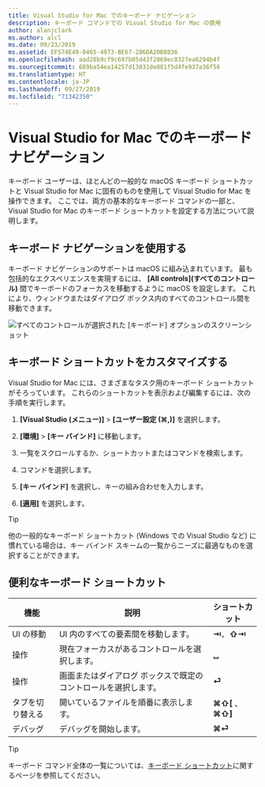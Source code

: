 ```yaml
---
title: Visual Studio for Mac でのキーボード ナビゲーション
description: キーボード コマンドでの Visual Studio for Mac の使用
author: alanjclark
ms.author: alcl
ms.date: 09/23/2019
ms.assetid: EF574E49-0465-4973-BE67-286DA20B8836
ms.openlocfilehash: aad28b9cf9c697b05d43f2869ec8327ea6294b4f
ms.sourcegitcommit: 689ba54ea14257d13031de881f5d4fe937a36f56
ms.translationtype: HT
ms.contentlocale: ja-JP
ms.lasthandoff: 09/27/2019
ms.locfileid: "71342350"
---
```

# <a name="keyboard-navigation-in-visual-studio-for-mac"></a>Visual Studio for Mac でのキーボード ナビゲーション

キーボード ユーザーは、ほとんどの一般的な macOS キーボード ショートカットと Visual Studio for Mac に固有のものを使用して Visual Studio for Mac を操作できます。 ここでは、両方の基本的なキーボード コマンドの一部と、Visual Studio for Mac のキーボード ショートカットを設定する方法について説明します。

## <a name="use-keyboard-navigation"></a>キーボード ナビゲーションを使用する

キーボード ナビゲーションのサポートは macOS に組み込まれています。 最も包括的なエクスペリエンスを実現するには、 **[All controls]\(すべてのコントロール\)** 間でキーボードのフォーカスを移動するように macOS を設定します。 これにより、ウィンドウまたはダイアログ ボックス内のすべてのコントロール間を移動できます。

![すべてのコントロールが選択された [キーボード] オプションのスクリーンショット](media/accessibility-preferences-keyboard.png)

## <a name="customize-keyboard-shortcuts"></a>キーボード ショートカットをカスタマイズする

Visual Studio for Mac には、さまざまなタスク用のキーボード ショートカットがそろっています。 これらのショートカットを表示および編集するには、次の手順を実行します。

1. **[Visual Studio (メニュー)]**  >  **[ユーザー設定 (&#8984;,)]** を選択します。

1. **[環境]**  >  **[キー バインド]** に移動します。

1. 一覧をスクロールするか、ショートカットまたはコマンドを検索します。

1. コマンドを選択します。

1. **[キー バインド]** を選択し、キーの組み合わせを入力します。

1. **[適用]** を選択します。

> [!TIP]
> 他の一般的なキーボード ショートカット (Windows での Visual Studio など) に慣れている場合は、キー バインド スキームの一覧からニーズに最適なものを選択することができます。

## <a name="useful-keyboard-shortcuts"></a>便利なキーボード ショートカット

|機能         |説明                                   |ショートカット         |
|----------------|----------------------------------------------|-----------------|
|UI の移動   |UI 内のすべての要素間を移動します。               |**⇥**、**⇧⇥**    |
|操作        |現在フォーカスがあるコントロールを選択します。         |**␣**            |
|操作        |画面またはダイアログ ボックスで既定のコントロールを選択します。 |**⏎**            |
|タブを切り替える     |開いているファイルを順番に表示します。                      |**⌘⇧[** 、**⌘⇧]** |
|デバッグ           |デバッグを開始します。                               |**⌘⏎**           |

> [!TIP]
> キーボード コマンド全体の一覧については、[キーボード ショートカット](keyboard-shortcuts.md)に関するページを参照してください。